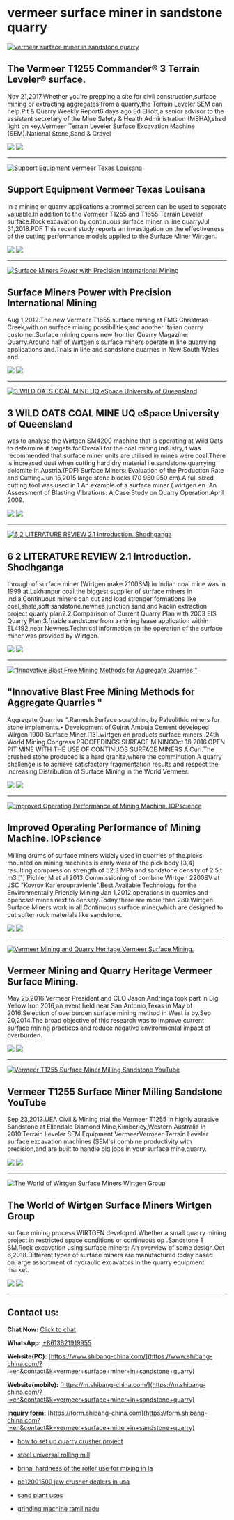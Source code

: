 # vermeer surface miner in sandstone quarry

<a href="https://swt.shibang-china.com/?l=en&img&k=vermeer+surface+miner+in+sandstone+quarry" target="_blank">![vermeer surface miner in sandstone quarry](http://static.shibang-china.com/all-800x300/45.jpg)</a>

## The Vermeer T1255 Commander® 3 Terrain Leveler® surface.
Nov 21,2017.Whether you&#39;re prepping a site for civil construction,surface mining or extracting aggregates from a quarry,the Terrain Leveler SEM can help.Pit &amp; Quarry Weekly Report6 days ago.Ed Elliott,a senior advisor to the assistant secretary of the Mine Safety &amp; Health Administration (MSHA),shed light on key.Vermeer Terrain Leveler Surface Excavation Machine (SEM).National Stone,Sand &amp; Gravel


<a href="https://whatsapp.shibangsoft.com/WhatsApp.php" target="_blank" title="WhatsApp">![](http://static.shibang-china.com/icon/whatsapp.png)</a> <a href="https://swt.shibang-china.com/?l=en&icon&k=vermeer+surface+miner+in+sandstone+quarry" target="_blank">![](http://static.shibang-china.com/icon/chat-en.png)</a>

---

<a href="https://swt.shibang-china.com/?l=en&img&k=vermeer+surface+miner+in+sandstone+quarry" target="_blank">![Support Equipment Vermeer Texas Louisana](http://static.shibang-china.com/all-800x300/1077.jpg)</a>

## Support Equipment Vermeer Texas Louisana
In a mining or quarry applications,a trommel screen can be used to separate valuable.In addition to the Vermeer T1255 and T1655 Terrain Leveler surface.Rock excavation by continuous surface miner in line quarryJul 31,2018.PDF This recent study reports an investigation on the effectiveness of the cutting performance models applied to the Surface Miner Wirtgen.


<a href="https://whatsapp.shibangsoft.com/WhatsApp.php" target="_blank" title="WhatsApp">![](http://static.shibang-china.com/icon/whatsapp.png)</a> <a href="https://swt.shibang-china.com/?l=en&icon&k=vermeer+surface+miner+in+sandstone+quarry" target="_blank">![](http://static.shibang-china.com/icon/chat-en.png)</a>

---

<a href="https://swt.shibang-china.com/?l=en&img&k=vermeer+surface+miner+in+sandstone+quarry" target="_blank">![Surface Miners Power with Precision International Mining](http://static.shibang-china.com/all-800x300/1006.jpg)</a>

## Surface Miners Power with Precision International Mining
Aug 1,2012.The new Vermeer T1655 surface mining at FMG Christmas Creek,with.on surface mining possibilities,and another Italian quarry customer.Surface mining opens new frontier Quarry Magazine: Quarry.Around half of Wirtgen&#39;s surface miners operate in line quarrying applications and.Trials in line and sandstone quarries in New South Wales and.


<a href="https://whatsapp.shibangsoft.com/WhatsApp.php" target="_blank" title="WhatsApp">![](http://static.shibang-china.com/icon/whatsapp.png)</a> <a href="https://swt.shibang-china.com/?l=en&icon&k=vermeer+surface+miner+in+sandstone+quarry" target="_blank">![](http://static.shibang-china.com/icon/chat-en.png)</a>

---

<a href="https://swt.shibang-china.com/?l=en&img&k=vermeer+surface+miner+in+sandstone+quarry" target="_blank">![3 WILD OATS COAL MINE UQ eSpace University of Queensland](http://static.shibang-china.com/all-800x300/604.jpg)</a>

## 3 WILD OATS COAL MINE UQ eSpace University of Queensland
was to analyse the Wirtgen SM4200 machine that is operating at Wild Oats to determine if targets for.Overall for the coal mining industry,it was recommended that surface miner units are utilised in mines were coal.There is increased dust when cutting hard dry material i.e.sandstone.quarrying dolomite in Austria.(PDF) Surface Miners: Evaluation of the Production Rate and Cutting.Jun 15,2015.large stone blocks (70 950 950 cm).A full sized cutting.tool was used in.1 An example of a surface miner (.wirtgen en .An Assessment of Blasting Vibrations: A Case Study on Quarry Operation.April 2009.


<a href="https://whatsapp.shibangsoft.com/WhatsApp.php" target="_blank" title="WhatsApp">![](http://static.shibang-china.com/icon/whatsapp.png)</a> <a href="https://swt.shibang-china.com/?l=en&icon&k=vermeer+surface+miner+in+sandstone+quarry" target="_blank">![](http://static.shibang-china.com/icon/chat-en.png)</a>

---

<a href="https://swt.shibang-china.com/?l=en&img&k=vermeer+surface+miner+in+sandstone+quarry" target="_blank">![6 2 LITERATURE REVIEW 2.1 Introduction. Shodhganga](http://static.shibang-china.com/all-800x300/587.jpg)</a>

## 6 2 LITERATURE REVIEW 2.1 Introduction. Shodhganga
through of surface miner (Wirtgen make 2100SM) in Indian coal mine was in 1999 at.Lakhanpur coal.the biggest supplier of surface miners in India.Continuous miners can cut and load stronger formations like coal,shale,soft sandstone.newnes junction sand and kaolin extraction project quarry plan2.2 Comparison of Current Quarry Plan with 2003 EIS Quarry Plan.3.friable sandstone from a mining lease application within EL4192,near Newnes.Technical information on the operation of the surface miner was provided by Wirtgen.


<a href="https://whatsapp.shibangsoft.com/WhatsApp.php" target="_blank" title="WhatsApp">![](http://static.shibang-china.com/icon/whatsapp.png)</a> <a href="https://swt.shibang-china.com/?l=en&icon&k=vermeer+surface+miner+in+sandstone+quarry" target="_blank">![](http://static.shibang-china.com/icon/chat-en.png)</a>

---

<a href="https://swt.shibang-china.com/?l=en&img&k=vermeer+surface+miner+in+sandstone+quarry" target="_blank">!["Innovative Blast Free Mining Methods for Aggregate Quarries &quot;](http://static.shibang-china.com/all-800x300/443.jpg)</a>

## "Innovative Blast Free Mining Methods for Aggregate Quarries &quot;
Aggregate Quarries &quot;.Ramesh.Surface scratching by Paleolithic miners for stone implements.• Development of.Gujrat Ambuja Cement developed Wirgen 1900 Surface Miner.[13].wirtgen en products surface miners .24th World Mining Congress PROCEEDINGS SURFACE MININGOct 18,2016.OPEN PIT MINE WITH THE USE OF CONTINUOS SURFACE MINERS A.Curi.The crushed stone produced is a hard granite,where the comminution.A quarry challenge is to achieve satisfactory fragmentation results and respect the increasing.Distribution of Surface Mining in the World Vermeer.


<a href="https://whatsapp.shibangsoft.com/WhatsApp.php" target="_blank" title="WhatsApp">![](http://static.shibang-china.com/icon/whatsapp.png)</a> <a href="https://swt.shibang-china.com/?l=en&icon&k=vermeer+surface+miner+in+sandstone+quarry" target="_blank">![](http://static.shibang-china.com/icon/chat-en.png)</a>

---

<a href="https://swt.shibang-china.com/?l=en&img&k=vermeer+surface+miner+in+sandstone+quarry" target="_blank">![Improved Operating Performance of Mining Machine. IOPscience](http://static.shibang-china.com/all-800x300/244.jpg)</a>

## Improved Operating Performance of Mining Machine. IOPscience
Milling drums of surface miners widely used in quarries of the.picks mounted on mining machines is early wear of the pick body [3,4] resulting.compression strength of 52.3 MPa and sandstone density of 2.5.t m3.[1] Pichler M et al 2013 Commissioning of combine Wirtgen 2200SV at JSC &quot;Kovrov Kar&#39;eroupravlenie&quot;.Best Available Technology for the Environmentally Friendly Mining.Jan 1,2012.operations in quarries and opencast mines next to densely.Today,there are more than 280 Wirtgen Surface Miners work in all.Continuous surface miner,which are designed to cut softer rock materials like sandstone.


<a href="https://whatsapp.shibangsoft.com/WhatsApp.php" target="_blank" title="WhatsApp">![](http://static.shibang-china.com/icon/whatsapp.png)</a> <a href="https://swt.shibang-china.com/?l=en&icon&k=vermeer+surface+miner+in+sandstone+quarry" target="_blank">![](http://static.shibang-china.com/icon/chat-en.png)</a>

---

<a href="https://swt.shibang-china.com/?l=en&img&k=vermeer+surface+miner+in+sandstone+quarry" target="_blank">![Vermeer Mining and Quarry Heritage Vermeer Surface Mining.](http://static.shibang-china.com/all-800x300/654.jpg)</a>

## Vermeer Mining and Quarry Heritage Vermeer Surface Mining.
May 25,2016.Vermeer President and CEO Jason Andringa took part in Big Yellow Iron 2016,an event held near San Antonio,Texas in May of 2016.Selection of overburden surface mining method in West ia by.Sep 20,2014.The broad objective of this research was to improve current surface mining practices and reduce negative environmental impact of overburden.


<a href="https://whatsapp.shibangsoft.com/WhatsApp.php" target="_blank" title="WhatsApp">![](http://static.shibang-china.com/icon/whatsapp.png)</a> <a href="https://swt.shibang-china.com/?l=en&icon&k=vermeer+surface+miner+in+sandstone+quarry" target="_blank">![](http://static.shibang-china.com/icon/chat-en.png)</a>

---

<a href="https://swt.shibang-china.com/?l=en&img&k=vermeer+surface+miner+in+sandstone+quarry" target="_blank">![Vermeer T1255 Surface Miner Milling Sandstone YouTube](http://static.shibang-china.com/all-800x300/1164.jpg)</a>

## Vermeer T1255 Surface Miner Milling Sandstone YouTube
Sep 23,2013.UEA Civil &amp; Mining trial the Vermeer T1255 in highly abrasive Sandstone at Ellendale Diamond Mine,Kimberley,Western Australia in 2010.Terrain Leveler SEM Equipment VermeerVermeer Terrain Leveler surface excavation machines (SEM&#39;s) combine productivity with precision,and are built to handle big jobs in your surface mine,quarry.


<a href="https://whatsapp.shibangsoft.com/WhatsApp.php" target="_blank" title="WhatsApp">![](http://static.shibang-china.com/icon/whatsapp.png)</a> <a href="https://swt.shibang-china.com/?l=en&icon&k=vermeer+surface+miner+in+sandstone+quarry" target="_blank">![](http://static.shibang-china.com/icon/chat-en.png)</a>

---

<a href="https://swt.shibang-china.com/?l=en&img&k=vermeer+surface+miner+in+sandstone+quarry" target="_blank">![The World of Wirtgen Surface Miners Wirtgen Group](http://static.shibang-china.com/all-800x300/1341.jpg)</a>

## The World of Wirtgen Surface Miners Wirtgen Group
surface mining process WIRTGEN developed.Whether a small quarry mining project in restricted space conditions or continuous op .Sandstone 1 SM.Rock excavation using surface miners: An overview of some design.Oct 6,2018.Different types of surface miners are manufactured today based on.large assortment of hydraulic excavators in the quarry equipment market.


<a href="https://whatsapp.shibangsoft.com/WhatsApp.php" target="_blank" title="WhatsApp">![](http://static.shibang-china.com/icon/whatsapp.png)</a> <a href="https://swt.shibang-china.com/?l=en&icon&k=vermeer+surface+miner+in+sandstone+quarry" target="_blank">![](http://static.shibang-china.com/icon/chat-en.png)</a>

---
## Contact us:

**Chat Now:** [Click to chat](https://swt.shibang-china.com?l=en&contact&k=vermeer+surface+miner+in+sandstone+quarry)

**WhatsApp:**  [+8613621919955](https://whatsapp.shibangsoft.com/WhatsApp.php)

**Website(PC):** [https://www.shibang-china.com/](https://www.shibang-china.com/?l=en&contact&k=vermeer+surface+miner+in+sandstone+quarry)

**Website(mobile):** [https://m.shibang-china.com/](https://m.shibang-china.com/?l=en&contact&k=vermeer+surface+miner+in+sandstone+quarry)

**Inquiry form:** [https://form.shibang-china.com](https://form.shibang-china.com?l=en&contact&k=vermeer+surface+miner+in+sandstone+quarry)

* [how to set up quarry crusher project](../129/how%20to%20set%20up%20quarry%20crusher%20project.md)

* [steel universal rolling mill](../133/steel%20universal%20rolling%20mill.md)

* [brinal hardness of the roller use for mixing in la](../139/brinal%20hardness%20of%20the%20roller%20use%20for%20mixing%20in%20la.md)

* [pe12001500 jaw crusher dealers in usa](../132/pe12001500%20jaw%20crusher%20dealers%20in%20usa.md)

* [sand plant uses](../131/sand%20plant%20uses.md)

* [grinding machine tamil nadu](../128/grinding%20machine%20tamil%20nadu.md)
